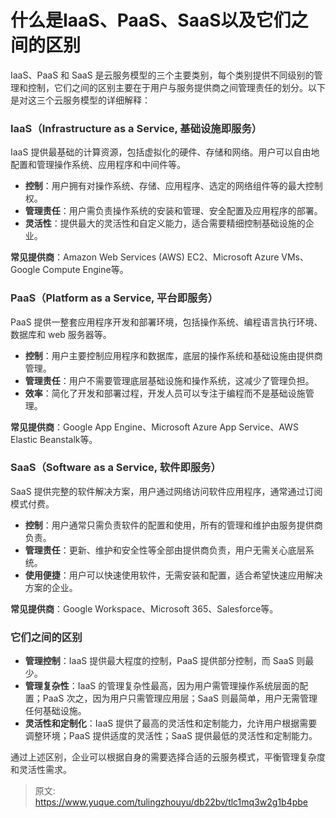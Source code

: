 # 什么是IaaS、PaaS、SaaS以及它们之间的区别

<font style="color:rgba(0, 0, 0, 0.82);">IaaS、PaaS 和 SaaS 是云服务模型的三个主要类别，每个类别提供不同级别的管理和控制，它们之间的区别主要在于用户与服务提供商之间管理责任的划分。以下是对这三个云服务模型的详细解释：</font>

### <font style="color:rgba(0, 0, 0, 0.82);">IaaS（Infrastructure as a Service, 基础设施即服务）</font>
<font style="color:rgba(0, 0, 0, 0.82);">IaaS 提供最基础的计算资源，包括虚拟化的硬件、存储和网络。用户可以自由地配置和管理操作系统、应用程序和中间件等。</font>

+ **<font style="color:rgba(0, 0, 0, 0.82);">控制</font>**<font style="color:rgba(0, 0, 0, 0.82);">：用户拥有对操作系统、存储、应用程序、选定的网络组件等的最大控制权。</font>
+ **<font style="color:rgba(0, 0, 0, 0.82);">管理责任</font>**<font style="color:rgba(0, 0, 0, 0.82);">：用户需负责操作系统的安装和管理、安全配置及应用程序的部署。</font>
+ **<font style="color:rgba(0, 0, 0, 0.82);">灵活性</font>**<font style="color:rgba(0, 0, 0, 0.82);">：提供最大的灵活性和自定义能力，适合需要精细控制基础设施的企业。</font>

**<font style="color:rgba(0, 0, 0, 0.82);">常见提供商</font>**<font style="color:rgba(0, 0, 0, 0.82);">：Amazon Web Services (AWS) EC2、Microsoft Azure VMs、Google Compute Engine等。</font>

### <font style="color:rgba(0, 0, 0, 0.82);">PaaS（Platform as a Service, 平台即服务）</font>
<font style="color:rgba(0, 0, 0, 0.82);">PaaS 提供一整套应用程序开发和部署环境，包括操作系统、编程语言执行环境、数据库和 web 服务器等。</font>

+ **<font style="color:rgba(0, 0, 0, 0.82);">控制</font>**<font style="color:rgba(0, 0, 0, 0.82);">：用户主要控制应用程序和数据库，底层的操作系统和基础设施由提供商管理。</font>
+ **<font style="color:rgba(0, 0, 0, 0.82);">管理责任</font>**<font style="color:rgba(0, 0, 0, 0.82);">：用户不需要管理底层基础设施和操作系统，这减少了管理负担。</font>
+ **<font style="color:rgba(0, 0, 0, 0.82);">效率</font>**<font style="color:rgba(0, 0, 0, 0.82);">：简化了开发和部署过程，开发人员可以专注于编程而不是基础设施管理。</font>

**<font style="color:rgba(0, 0, 0, 0.82);">常见提供商</font>**<font style="color:rgba(0, 0, 0, 0.82);">：Google App Engine、Microsoft Azure App Service、AWS Elastic Beanstalk等。</font>

### <font style="color:rgba(0, 0, 0, 0.82);">SaaS（Software as a Service, 软件即服务）</font>
<font style="color:rgba(0, 0, 0, 0.82);">SaaS 提供完整的软件解决方案，用户通过网络访问软件应用程序，通常通过订阅模式付费。</font>

+ **<font style="color:rgba(0, 0, 0, 0.82);">控制</font>**<font style="color:rgba(0, 0, 0, 0.82);">：用户通常只需负责软件的配置和使用，所有的管理和维护由服务提供商负责。</font>
+ **<font style="color:rgba(0, 0, 0, 0.82);">管理责任</font>**<font style="color:rgba(0, 0, 0, 0.82);">：更新、维护和安全性等全部由提供商负责，用户无需关心底层系统。</font>
+ **<font style="color:rgba(0, 0, 0, 0.82);">使用便捷</font>**<font style="color:rgba(0, 0, 0, 0.82);">：用户可以快速使用软件，无需安装和配置，适合希望快速应用解决方案的企业。</font>

**<font style="color:rgba(0, 0, 0, 0.82);">常见提供商</font>**<font style="color:rgba(0, 0, 0, 0.82);">：Google Workspace、Microsoft 365、Salesforce等。</font>

### <font style="color:rgba(0, 0, 0, 0.82);">它们之间的区别</font>
+ **<font style="color:rgba(0, 0, 0, 0.82);">管理控制</font>**<font style="color:rgba(0, 0, 0, 0.82);">：IaaS 提供最大程度的控制，PaaS 提供部分控制，而 SaaS 则最少。</font>
+ **<font style="color:rgba(0, 0, 0, 0.82);">管理复杂性</font>**<font style="color:rgba(0, 0, 0, 0.82);">：IaaS 的管理复杂性最高，因为用户需管理操作系统层面的配置；PaaS 次之，因为用户只需管理应用层；SaaS 则最简单，用户无需管理任何基础设施。</font>
+ **<font style="color:rgba(0, 0, 0, 0.82);">灵活性和定制化</font>**<font style="color:rgba(0, 0, 0, 0.82);">：IaaS 提供了最高的灵活性和定制能力，允许用户根据需要调整环境；PaaS 提供适度的灵活性；SaaS 提供最低的灵活性和定制能力。</font>

<font style="color:rgba(0, 0, 0, 0.82);">通过上述区别，企业可以根据自身的需要选择合适的云服务模式，平衡管理复杂度和灵活性需求。</font>



> 原文: <https://www.yuque.com/tulingzhouyu/db22bv/tlc1mq3w2g1b4pbe>